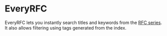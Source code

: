 # EveryRFC

EveryRFC lets you instantly search titles and keywords from the [RFC series](https://rfc-editor.org/). It also allows filtering using tags generated from the index.

